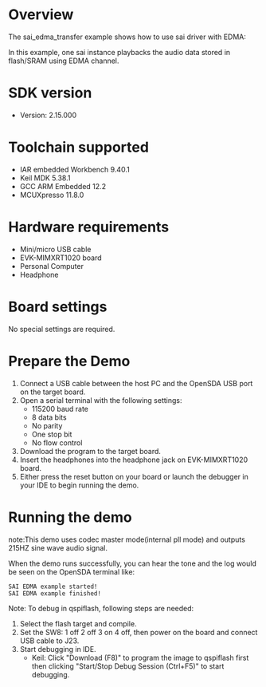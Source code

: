 Overview
========
The sai_edma_transfer example shows how to use sai driver with EDMA:

In this example, one sai instance playbacks the audio data stored in flash/SRAM using EDMA channel.

SDK version
===========
- Version: 2.15.000

Toolchain supported
===================
- IAR embedded Workbench  9.40.1
- Keil MDK  5.38.1
- GCC ARM Embedded  12.2
- MCUXpresso  11.8.0

Hardware requirements
=====================
- Mini/micro USB cable
- EVK-MIMXRT1020 board
- Personal Computer
- Headphone

Board settings
==============
No special settings are required.

Prepare the Demo
================
1.  Connect a USB cable between the host PC and the OpenSDA USB port on the target board. 
2.  Open a serial terminal with the following settings:
    - 115200 baud rate
    - 8 data bits
    - No parity
    - One stop bit
    - No flow control
3.  Download the program to the target board.
4. Insert the headphones into the headphone jack on EVK-MIMXRT1020 board.
5. Either press the reset button on your board or launch the debugger in your IDE to begin running the demo.

Running the demo
================
note:This demo uses codec master mode(internal pll mode) and outputs 215HZ sine wave audio signal.

When the demo runs successfully, you can hear the tone and the log would be seen on the OpenSDA terminal like:

~~~~~~~~~~~~~~~~~~~
SAI EDMA example started!
SAI EDMA example finished!
~~~~~~~~~~~~~~~~~~~

Note:
To debug in qspiflash, following steps are needed:
1. Select the flash target and compile.
2. Set the SW8: 1 off 2 off 3 on 4 off, then power on the board and connect USB cable to J23.
3. Start debugging in IDE.
   - Keil: Click "Download (F8)" to program the image to qspiflash first then clicking "Start/Stop Debug Session (Ctrl+F5)" to start debugging.
